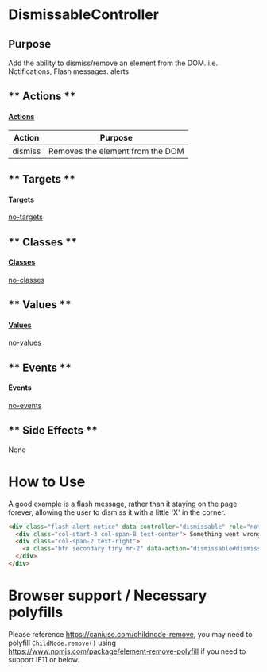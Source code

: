 # DismissableController

## Purpose

Add the ability to dismiss/remove an element from the DOM. i.e. Notifications, Flash messages. alerts

<!-- tabs:start -->
## ** Actions **
#### [Actions](https://stimulus.hotwire.dev/reference/actions)

| Action | Purpose |
| --- | --- |
| dismiss | Removes the element from the DOM |

## ** Targets **
#### [Targets](https://stimulus.hotwire.dev/reference/targets)

[no-targets](../_partials/no-targets.md ':include')

## ** Classes **
#### [Classes](https://stimulus.hotwire.dev/reference/classes)

[no-classes](../_partials/no-classes.md ':include')

## ** Values **
#### [Values](https://stimulus.hotwire.dev/reference/values)

[no-values](../_partials/no-values.md ':include')

## ** Events **
#### Events

[no-events](../_partials/no-events.md ':include')

## ** Side Effects **

None

<!-- tabs:end -->
# How to Use

A good example is a flash message, rather than it staying on the page forever, allowing the user to dismiss it with a little 'X' in the corner.

```html
<div class="flash-alert notice" data-controller="dismissable" role="notice">
  <div class="col-start-3 col-span-8 text-center"> Something went wrong, batten down the hatches</div>
  <div class="col-span-2 text-right">
    <a class="btn secondary tiny mr-2" data-action="dismissable#dismiss">X</a>
  </div>
</div>
```

# Browser support / Necessary polyfills

Please reference https://caniuse.com/childnode-remove, you may need to polyfill `ChildNode.remove()` using https://www.npmjs.com/package/element-remove-polyfill
if you need to support IE11 or below. 
